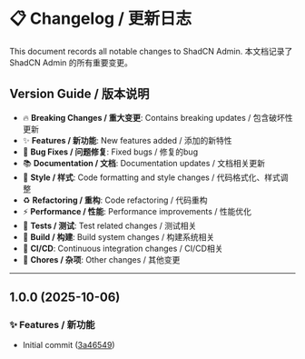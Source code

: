 # 📋 Changelog / 更新日志

This document records all notable changes to ShadCN Admin.
本文档记录了 ShadCN Admin 的所有重要变更。

## Version Guide / 版本说明
- 🔥 **Breaking Changes / 重大变更**: Contains breaking updates / 包含破坏性更新
- ✨ **Features / 新功能**: New features added / 添加的新特性
- 🐛 **Bug Fixes / 问题修复**: Fixed bugs / 修复的bug
- 📚 **Documentation / 文档**: Documentation updates / 文档相关更新
- 🎨 **Style / 样式**: Code formatting and style changes / 代码格式化、样式调整
- ♻️ **Refactoring / 重构**: Code refactoring / 代码重构
- ⚡️ **Performance / 性能**: Performance improvements / 性能优化
- 🧪 **Tests / 测试**: Test related changes / 测试相关
- 🔨 **Build / 构建**: Build system changes / 构建系统相关
- 👷 **CI/CD**: Continuous integration changes / CI/CD相关
- 🔧 **Chores / 杂项**: Other changes / 其他变更

---


## 1.0.0 (2025-10-06)

### ✨ Features / 新功能

* Initial commit ([3a46549](https://github.com/draco-china/shadcn-admin/commit/3a46549573e061d798a7a22c028094e5d4bc4a63))
